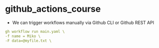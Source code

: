 # github_actions_course

- We can trigger workflows manually via Github CLI or Github REST API

```yaml
gh workflow run main.yaml \
-f name = Miko \
-F data=@myfile.txt \